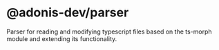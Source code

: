 # @adonis-dev/parser

Parser for reading and modifying typescript files based on the ts-morph module and extending its functionality.